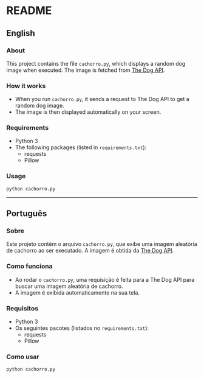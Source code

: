# README

## English

### About
This project contains the file `cachorro.py`, which displays a random dog image when executed. The image is fetched from [The Dog API](https://thedogapi.com/).

### How it works
- When you run `cachorro.py`, it sends a request to The Dog API to get a random dog image.
- The image is then displayed automatically on your screen.

### Requirements
- Python 3
- The following packages (listed in `requirements.txt`):
  - requests
  - Pillow

### Usage
```bash
python cachorro.py
```

---

## Português

### Sobre
Este projeto contém o arquivo `cachorro.py`, que exibe uma imagem aleatória de cachorro ao ser executado. A imagem é obtida da [The Dog API](https://thedogapi.com/).

### Como funciona
- Ao rodar o `cachorro.py`, uma requisição é feita para a The Dog API para buscar uma imagem aleatória de cachorro.
- A imagem é exibida automaticamente na sua tela.

### Requisitos
- Python 3
- Os seguintes pacotes (listados no `requirements.txt`):
  - requests
  - Pillow

### Como usar
```bash
python cachorro.py
```

